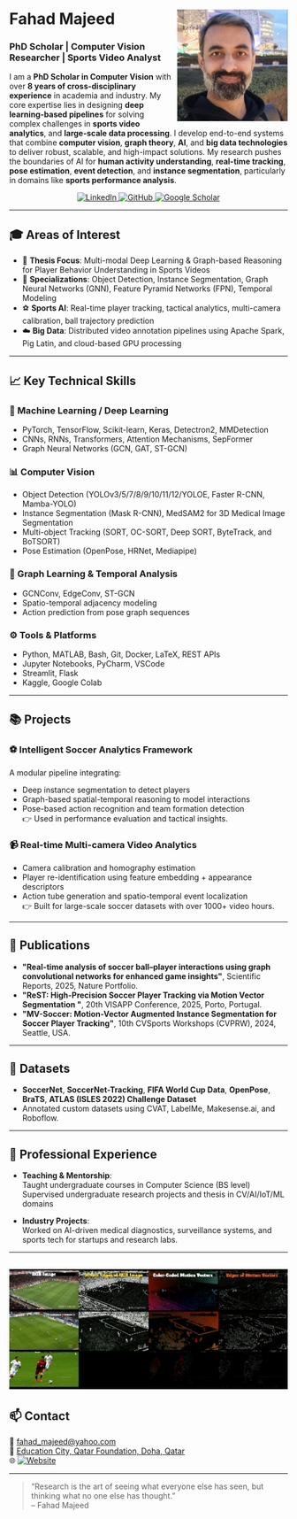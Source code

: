  
# Fahad Majeed <a><img src="Fahad.png" width="200" align="right"></a>

### PhD Scholar | Computer Vision Researcher | Sports Video Analyst
I am a **PhD Scholar in Computer Vision** with over **8 years of cross-disciplinary experience** in academia and industry. My core expertise lies in designing **deep learning-based pipelines** for solving complex challenges in **sports video analytics**, and **large-scale data processing**. I develop end-to-end systems that combine **computer vision**, **graph theory**, **AI**, and **big data technologies** to deliver robust, scalable, and high-impact solutions. My research pushes the boundaries of AI for **human activity understanding**, **real-time tracking**, **pose estimation**, **event detection**, and **instance segmentation**, particularly in domains like **sports performance analysis**.
<p align="center">
  <a href="https://www.linkedin.com/in/fahad-majeed/" target="_blank">
    <img src="https://img.shields.io/badge/LinkedIn-0A66C2?style=for-the-badge&logo=linkedin&logoColor=white" alt="LinkedIn">
  </a>
  <a href="https://github.com/MrFahad" target="_blank">
    <img src="https://img.shields.io/badge/GitHub-181717?style=for-the-badge&logo=github&logoColor=white" alt="GitHub">
  </a>
  <a href="https://tinyurl.com/38jbwxvx" target="_blank">
    <img src="https://img.shields.io/badge/Google%20Scholar-4285F4?style=for-the-badge&logo=google-scholar&logoColor=white" alt="Google Scholar">
  </a>
</p>

---
## 🎓 Areas of Interest

- 📌 **Thesis Focus**: Multi-modal Deep Learning & Graph-based Reasoning for Player Behavior Understanding in Sports Videos  
- 🧠 **Specializations**: Object Detection, Instance Segmentation, Graph Neural Networks (GNN), Feature Pyramid Networks (FPN), Temporal Modeling  
- ⚽ **Sports AI**: Real-time player tracking, tactical analytics, multi-camera calibration, ball trajectory prediction  
- ☁️ **Big Data**: Distributed video annotation pipelines using Apache Spark, Pig Latin, and cloud-based GPU processing

---

## 📈 Key Technical Skills

### 🧠 Machine Learning / Deep Learning
- PyTorch, TensorFlow, Scikit-learn, Keras, Detectron2, MMDetection
- CNNs, RNNs, Transformers, Attention Mechanisms, SepFormer
- Graph Neural Networks (GCN, GAT, ST-GCN)

### 📊 Computer Vision
- Object Detection (YOLOv3/5/7/8/9/10/11/12/YOLOE, Faster R-CNN, Mamba-YOLO)
- Instance Segmentation (Mask R-CNN), MedSAM2 for 3D Medical Image Segmentation
- Multi-object Tracking (SORT, OC-SORT, Deep SORT, ByteTrack, and BoTSORT)
- Pose Estimation (OpenPose, HRNet, Mediapipe)

### 🔗 Graph Learning & Temporal Analysis
- GCNConv, EdgeConv, ST-GCN
- Spatio-temporal adjacency modeling
- Action prediction from pose graph sequences

### ⚙️ Tools & Platforms
- Python, MATLAB, Bash, Git, Docker, LaTeX, REST APIs
- Jupyter Notebooks, PyCharm, VSCode
- Streamlit, Flask
- Kaggle, Google Colab

---

## 📚 Projects

### ⚽ Intelligent Soccer Analytics Framework
A modular pipeline integrating:
- Deep instance segmentation to detect players
- Graph-based spatial-temporal reasoning to model interactions
- Pose-based action recognition and team formation detection  
👉 Used in performance evaluation and tactical insights.

### 📹 Real-time Multi-camera Video Analytics
- Camera calibration and homography estimation
- Player re-identification using feature embedding + appearance descriptors
- Action tube generation and spatio-temporal event localization  
👉 Built for large-scale soccer datasets with over 1000+ video hours.

---

## 🧪 Publications
- **"Real-time analysis of soccer ball–player interactions using graph convolutional networks for enhanced game insights"**, Scientific Reports, 2025, Nature Portfolio. <a href="https://www.nature.com/articles/s41598-025-05462-7" target="_blank"> </a>
- **"ReST: High-Precision Soccer Player Tracking via Motion Vector Segmentation "**, 20th VISAPP Conference, 2025, Porto, Portugal.<a href="https://tinyurl.com/k25f5jzw" target="_blank"> </a>
- **"MV-Soccer: Motion-Vector Augmented Instance Segmentation for Soccer Player Tracking"**, 10th CVSports Workshops (CVPRW), 2024, Seattle, USA. <a href="https://tinyurl.com/52wbjxk5" target="_blank"> </a>

---

## 🧬 Datasets

- **SoccerNet**, **SoccerNet-Tracking**, **FIFA World Cup Data**, **OpenPose**, **BraTS**, **ATLAS (ISLES 2022) Challenge Dataset**
- Annotated custom datasets using CVAT, LabelMe, Makesense.ai, and Roboflow.

---

## 💼 Professional Experience

- **Teaching & Mentorship**:  
  Taught undergraduate courses in Computer Science (BS level)  
  Supervised undergraduate research projects and thesis in CV/AI/IoT/ML domains  

- **Industry Projects**:  
  Worked on AI-driven medical diagnostics, surveillance systems, and sports tech for startups and research labs.
  
---
<a><img src="Scharr_All.gif" width="1000"></a> <br>
---

## 📫 Contact

📧 [fahad_majeed@yahoo.com](mailto:fahad_majeed@yahoo.com)  
📍 [Education City, Qatar Foundation, Doha, Qatar](https://www.google.com/maps/place/Education+City,+Doha,+Qatar)  
🌐 [![Website](https://img.shields.io/badge/Website-mrfahad.github.io-blue?style=for-the-badge)](https://mrfahad.github.io)

---

> “Research is the art of seeing what everyone else has seen, but thinking what no one else has thought.”  
> – Fahad Majeed
